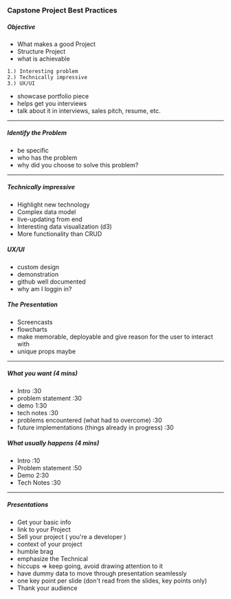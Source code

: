 ### Capstone Project Best Practices

##### Objective
- What makes a good Project
- Structure Project
- what is achievable


```
1.) Interesting problem
2.) Technically impressive
3.) UX/UI

```

- showcase portfolio piece
- helps get you interviews
- talk about it in interviews, sales pitch, resume, etc.

---

##### Identify the Problem
- be specific
- who has the problem
- why did you choose to solve this problem?

---

##### Technically impressive
- Highlight new technology
- Complex data model
- live-updating from end
- Interesting data visualization (d3)
- More functionality than CRUD

##### UX/UI
- custom design
- demonstration
- github well documented
- why am I loggin in?

##### The Presentation
- Screencasts
- flowcharts
- make memorable, deployable and give reason for the user to interact with
- unique props maybe

---

##### What you want (4 mins)
- Intro :30
- problem statement :30
- demo 1:30
- tech notes :30
- problems encountered (what had to overcome) :30
- future implementations (things already in progress) :30

##### *What usually happens (4 mins)*
- Intro :10
- Problem statement :50
- Demo 2:30
- Tech Notes :30

---

##### Presentations
- Get your basic info
- link to your Project
- Sell your project ( you're a developer )
- context of your project
- humble brag
- emphasize the Technical
- hiccups => keep going, avoid drawing attention to it
- have dummy data to move through presentation seamlessly
- one key point per slide (don't read from the slides, key points only)
- Thank your audience
